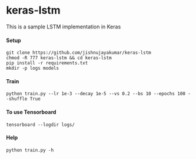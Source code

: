 # keras-lstm
This is a sample LSTM implementation in Keras

#### Setup
```
git clone https://github.com/jishnujayakumar/keras-lstm
chmod -R 777 keras-lstm && cd keras-lstm
pip install -r requirements.txt
mkdir -p logs models
```
#### Train 
```
python train.py --lr 1e-3 --decay 1e-5 --vs 0.2 --bs 10 --epochs 100 --shuffle True
```

#### To use Tensorboard 
```
tensorboard --logdir logs/
```

#### Help 
```
python train.py -h
```
	
